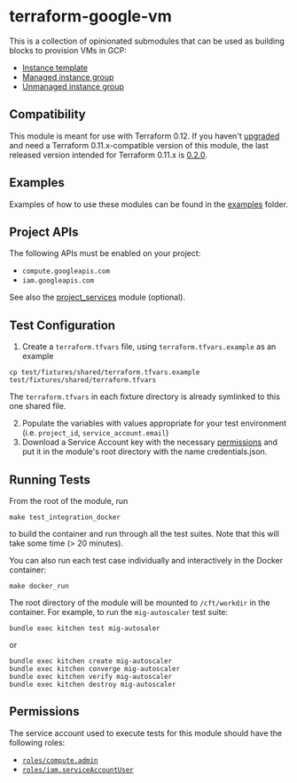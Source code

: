 # terraform-google-vm

This is a collection of opinionated submodules that can be used as building blocks to provision VMs in GCP:

* [Instance template](modules/instance_template)
* [Managed instance group](modules/mig)
* [Unmanaged instance group](modules/umig)

## Compatibility

 This module is meant for use with Terraform 0.12. If you haven't [upgraded](https://www.terraform.io/upgrade-guides/0-12.html)
  and need a Terraform 0.11.x-compatible version of this module, the last released version intended for
  Terraform 0.11.x is [0.2.0](https://registry.terraform.io/modules/terraform-google-modules/vm/google/0.2.0).


## Examples

Examples of how to use these modules can be found in the [examples](examples) folder.

## Project APIs

The following APIs must be enabled on your project:
- `compute.googleapis.com`
- `iam.googleapis.com`

See also the [project_services](modules/project_services) module (optional).

## Test Configuration

1. Create a `terraform.tfvars` file, using `terraform.tfvars.example` as an example

```shell
cp test/fixtures/shared/terraform.tfvars.example test/fixtures/shared/terraform.tfvars
```

The `terraform.tfvars` in each fixture directory is already symlinked to this one shared file.

2. Populate the variables with values appropriate for your test environment (i.e. `project_id`, `service_account.email`)
3. Download a Service Account key with the necessary [permissions](#permissions) and put it in the module's root directory with the name credentials.json.

## Running Tests

From the root of the module, run

```
make test_integration_docker
```

to build the container and run through all the test suites. Note that this will take some time (> 20 minutes).

You can also run each test case individually and interactively in the Docker container:

```
make docker_run
```

The root directory of the module will be mounted to `/cft/workdir` in the container. For example, to run the `mig-autoscaler` test suite:

```
bundle exec kitchen test mig-autosaler
```

or

```
bundle exec kitchen create mig-autoscaler
bundle exec kitchen converge mig-autoscaler
bundle exec kitchen verify mig-autoscaler
bundle exec kitchen destroy mig-autoscaler
```

## Permissions

The service account used to execute tests for this module should have the following roles:
- [`roles/compute.admin`](https://cloud.google.com/iam/docs/understanding-roles#compute-engine-roles)
- [`roles/iam.serviceAccountUser`](https://cloud.google.com/iam/docs/understanding-roles#service-accounts-roles)
